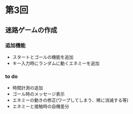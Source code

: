 # 第3回
## 迷路ゲームの作成
### 追加機能
- スタートとゴールの機能を追加
- キー入力時にランダムに動くエネミーを追加

### to do
- 時間計測の追加
- ゴール時のメッセージ表示
- エネミーの動きの修正(ワープしてしまう、稀に消滅する等)
- エネミーと接触時の自機差分